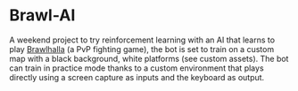 # Brawl-AI
A weekend project to try reinforcement learning with an AI that learns to play [Brawlhalla](https://www.brawlhalla.com/) (a PvP fighting game), the bot is set to train on a custom map with a black background, white platforms (see custom assets). The bot can train in practice mode thanks to a custom environment that plays directly using a screen capture as inputs and the keyboard as output. 
